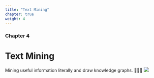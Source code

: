 ```yaml
---
title: "Text Mining"
chapter: true
weight: 4
---
```



### Chapter 4

# Text Mining
Mining useful information literally and draw knowledge graphs. 📖📖📖
![](/images/textmining.png?width=35pc)